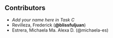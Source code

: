 ## Contributors
- _Add your name here in Task C_
- Revilleza, Frederick (**@blissfuljuan**)
- Estrera, Michaela Ma. Alexa D. (@michaela-es)
